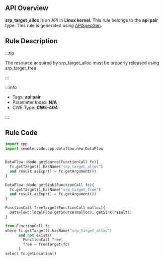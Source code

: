 ---
---


## API Overview
**srp_target_alloc** is an API in **Linux kernel**. This rule belongs to the **api pair** type. This rule is generated using [APISpecGen](../../tools/APISpecGen).
## Rule Description

:::tip

The resource acquired by srp_target_alloc must be properly released using srp_target_free

:::

:::info

- Tags: **api pair**
- Parameter Index: **N/A**
- CWE Type: **CWE-404**

:::

## Rule Code
```python
import cpp
import semmle.code.cpp.dataflow.new.DataFlow


DataFlow::Node getSource(FunctionCall fc){
  fc.getTarget().hasName("srp_target_alloc")
  and result.asExpr() = fc.getArgument(0)
}

DataFlow::Node getSink(FunctionCall fc){
  fc.getTarget().hasName("srp_target_free")
  and result.asExpr() = fc.getArgument(0)
}

FunctionCall freeTarget(FunctionCall malloc){
  DataFlow::localFlow(getSource(malloc), getSink(result))
}

from FunctionCall fc
where fc.getTarget().hasName("srp_target_alloc")
      and not exists(
        FunctionCall free| 
        free = freeTarget(fc)
      )
select fc.getLocation()

    
```